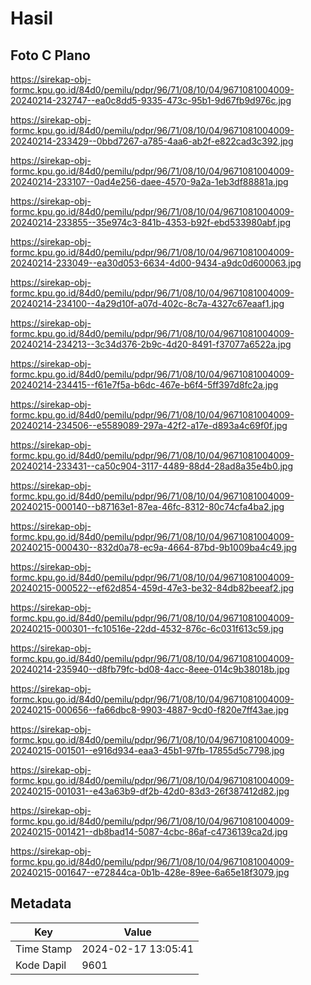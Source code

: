 # Hasil

## Foto C Plano

https://sirekap-obj-formc.kpu.go.id/84d0/pemilu/pdpr/96/71/08/10/04/9671081004009-20240214-232747--ea0c8dd5-9335-473c-95b1-9d67fb9d976c.jpg

https://sirekap-obj-formc.kpu.go.id/84d0/pemilu/pdpr/96/71/08/10/04/9671081004009-20240214-233429--0bbd7267-a785-4aa6-ab2f-e822cad3c392.jpg

https://sirekap-obj-formc.kpu.go.id/84d0/pemilu/pdpr/96/71/08/10/04/9671081004009-20240214-233107--0ad4e256-daee-4570-9a2a-1eb3df88881a.jpg

https://sirekap-obj-formc.kpu.go.id/84d0/pemilu/pdpr/96/71/08/10/04/9671081004009-20240214-233855--35e974c3-841b-4353-b92f-ebd533980abf.jpg

https://sirekap-obj-formc.kpu.go.id/84d0/pemilu/pdpr/96/71/08/10/04/9671081004009-20240214-233049--ea30d053-6634-4d00-9434-a9dc0d600063.jpg

https://sirekap-obj-formc.kpu.go.id/84d0/pemilu/pdpr/96/71/08/10/04/9671081004009-20240214-234100--4a29d10f-a07d-402c-8c7a-4327c67eaaf1.jpg

https://sirekap-obj-formc.kpu.go.id/84d0/pemilu/pdpr/96/71/08/10/04/9671081004009-20240214-234213--3c34d376-2b9c-4d20-8491-f37077a6522a.jpg

https://sirekap-obj-formc.kpu.go.id/84d0/pemilu/pdpr/96/71/08/10/04/9671081004009-20240214-234415--f61e7f5a-b6dc-467e-b6f4-5ff397d8fc2a.jpg

https://sirekap-obj-formc.kpu.go.id/84d0/pemilu/pdpr/96/71/08/10/04/9671081004009-20240214-234506--e5589089-297a-42f2-a17e-d893a4c69f0f.jpg

https://sirekap-obj-formc.kpu.go.id/84d0/pemilu/pdpr/96/71/08/10/04/9671081004009-20240214-233431--ca50c904-3117-4489-88d4-28ad8a35e4b0.jpg

https://sirekap-obj-formc.kpu.go.id/84d0/pemilu/pdpr/96/71/08/10/04/9671081004009-20240215-000140--b87163e1-87ea-46fc-8312-80c74cfa4ba2.jpg

https://sirekap-obj-formc.kpu.go.id/84d0/pemilu/pdpr/96/71/08/10/04/9671081004009-20240215-000430--832d0a78-ec9a-4664-87bd-9b1009ba4c49.jpg

https://sirekap-obj-formc.kpu.go.id/84d0/pemilu/pdpr/96/71/08/10/04/9671081004009-20240215-000522--ef62d854-459d-47e3-be32-84db82beeaf2.jpg

https://sirekap-obj-formc.kpu.go.id/84d0/pemilu/pdpr/96/71/08/10/04/9671081004009-20240215-000301--fc10516e-22dd-4532-876c-6c031f613c59.jpg

https://sirekap-obj-formc.kpu.go.id/84d0/pemilu/pdpr/96/71/08/10/04/9671081004009-20240214-235940--d8fb79fc-bd08-4acc-8eee-014c9b38018b.jpg

https://sirekap-obj-formc.kpu.go.id/84d0/pemilu/pdpr/96/71/08/10/04/9671081004009-20240215-000656--fa66dbc8-9903-4887-9cd0-f820e7ff43ae.jpg

https://sirekap-obj-formc.kpu.go.id/84d0/pemilu/pdpr/96/71/08/10/04/9671081004009-20240215-001501--e916d934-eaa3-45b1-97fb-17855d5c7798.jpg

https://sirekap-obj-formc.kpu.go.id/84d0/pemilu/pdpr/96/71/08/10/04/9671081004009-20240215-001031--e43a63b9-df2b-42d0-83d3-26f387412d82.jpg

https://sirekap-obj-formc.kpu.go.id/84d0/pemilu/pdpr/96/71/08/10/04/9671081004009-20240215-001421--db8bad14-5087-4cbc-86af-c4736139ca2d.jpg

https://sirekap-obj-formc.kpu.go.id/84d0/pemilu/pdpr/96/71/08/10/04/9671081004009-20240215-001647--e72844ca-0b1b-428e-89ee-6a65e18f3079.jpg


## Metadata

| Key        | Value               |
| ---------- | ------------------- |
| Time Stamp | 2024-02-17 13:05:41 |
| Kode Dapil | 9601                |



